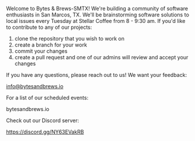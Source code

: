 Welcome to Bytes & Brews-SMTX! We're building a community of software enthusiasts in San Marcos, TX. 
We'll be brainstorming software solutions to local issues every Tuesday at Stellar Coffee from 8 - 9:30 am. 
If you'd like to contribute to any of our projects: 

  1. clone the repository that you wish to work on 
  2. create a branch for your work
  3. commit your changes 
  4. create a pull request and one of our admins will review and accept your changes
 
If you have any questions, please reach out to us! We want your feedback: 

  info@bytesandbrews.io

For a list of our scheduled events:

  bytesandbrews.io
  
Check out our Discord server:

  https://discord.gg/NY63EVakRB
